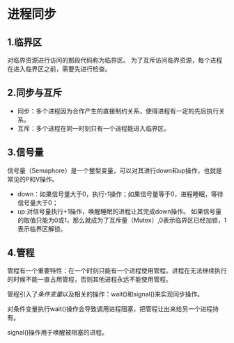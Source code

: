 # 进程同步

## 1.临界区
对临界资源进行访问的那段代码称为临界区。
为了互斥访问临界资源，每个进程在进入临界区之前，需要先进行检查。

## 2.同步与互斥
- 同步：多个进程因为合作产生的直接制约关系，使得进程有一定的先后执行关系。
- 互斥：多个进程在同一时刻只有一个进程能进入临界区。

## 3.信号量
信号量（Semaphore）是一个整型变量，可以对其进行down和up操作，也就是常见的P和V操作。
- down：如果信号量大于0，执行-1操作；如果信号量等于0，进程睡眠，等待信号量大于0；
- up:对信号量执行+1操作，唤醒睡眠的进程让其完成down操作。
如果信号量的取值只能为0或1，那么就成为了互斥量（Mutex）,0表示临界区已经加锁，1表示临界区解锁。

## 4.管程
管程有一个重要特性：在一个时刻只能有一个进程使用管程。进程在无法继续执行的时候不能一直占用管程，否则其他进程永远不能使用管程。

管程引入了*条件变量*以及相关的操作：wait()和signal()来实现同步操作。

对条件变量执行wait()操作会导致调用进程阻塞，把管程让出来给另一个进程持有。

signal()操作用于唤醒被阻塞的进程。
